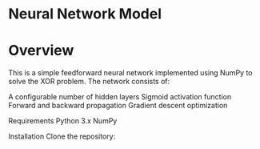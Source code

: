 # Neural Network Model
# Overview
This is a simple feedforward neural network implemented using NumPy to solve the XOR problem. The network consists of:

A configurable number of hidden layers
Sigmoid activation function
Forward and backward propagation
Gradient descent optimization

Requirements
Python 3.x
NumPy

Installation
Clone the repository:
